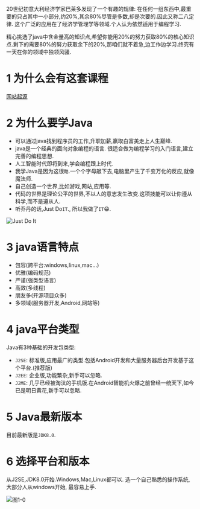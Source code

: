 <div class="jumbotron">
<p>
20世纪初意大利经济学家巴莱多发现了一个有趣的规律:
在任何一组东西中,最重要的只占其中一小部分,约20%,其余80%尽管是多数,却是次要的.因此又称二八定律. 这个广泛的应用在了经济学管理学等领域.个人认为依然适用于编程学习.
</p>
<p>
精心挑选了java中含金量高的知识点,希望你能用20%的努力获取80%的核心知识点.剩下的需要80%的努力获取余下的20%,那咱们就不着急,边工作边学习.终究有一天在你的领域中独领风骚.
</p>
</div>


1 为什么会有这套课程
===
[网站起源](http://localhost/about.html)

2 为什么要学Java
===
* 可以通过java找到程序员的工作,升职加薪,赢取白富美走上人生巅峰.  
* java是一个经典的面向对象编程的语言. 很适合做为编程学习的入门语言,建立完善的编程思想.   
* 人工智能时代即将到来,学会编程跟上时代.   
* 我学Java是因为这很`酷`.一个个字母敲下去,电脑里产生了千变万化的反应,就像魔法师.  
* 自己创造一个世界,比如游戏,网站,应用等.   
* 代码的世界是理论公平的世界,不以人的意志发生改变.这项技能可以让你遵从科学,而不是遵从人.  
* 听乔丹的话,Just Do`IT`., 所以我做了`IT`😁.   

![Just Do It](http://localhost/img/java/basic/1-0.jpg)

3 java语言特点
===

* 包容(跨平台:windows,linux,mac...)   
* 优雅(编码规范)   
* 严谨(强类型语言)  
* 高效(多线程)   
* 朋友多(开源项目众多)   
* 多领域(服务器开发,Android,网站等)   

4 java平台类型
===
Java有3种基础的开发包类型:   
* `J2SE`: 标准版,应用最广的类型.包括Android开发和大量服务器后台开发基于这个平台.(推荐版)   
* `J2EE`: 企业版,功能繁杂,新手可以忽略.   
* `J2ME`: 几乎已经被淘汰的手机版.在Android智能机火爆之前曾经一统天下,如今已是明日黄花,新手可以忽略.   

5 Java最新版本
===
目前最新版是`JDK8.0`.

6 选择平台和版本
===
从J2SE,JDK8.0开始.Windows,Mac,Linux都可以. 选一个自己熟悉的操作系统, 大部分人从windows开始, 最容易上手.

![图1-0](http://localhost/img/java/basic/1-1.png)  